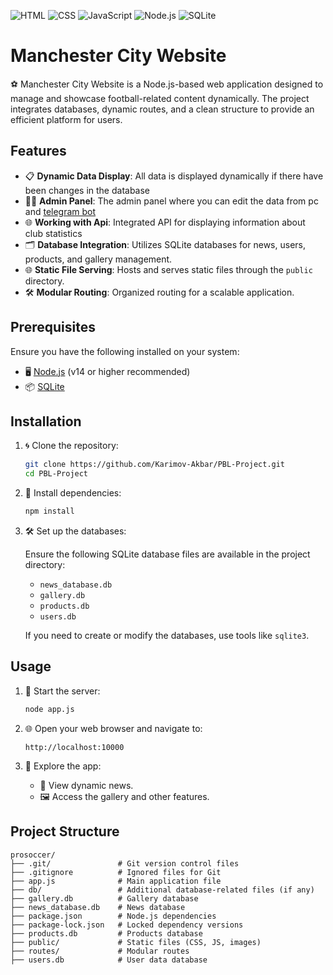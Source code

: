 ![HTML](https://img.shields.io/badge/HTML-E34F26?style=for-the-badge&logo=html5&logoColor=white)
![CSS](https://img.shields.io/badge/CSS-1572B6?style=for-the-badge&logo=css3&logoColor=white)
![JavaScript](https://img.shields.io/badge/JavaScript-F7DF1E?style=for-the-badge&logo=javascript&logoColor=black)
![Node.js](https://img.shields.io/badge/Node.js-339933?style=for-the-badge&logo=nodedotjs&logoColor=white)
![SQLite](https://img.shields.io/badge/SQLite-003B57?style=for-the-badge&logo=sqlite&logoColor=white)

# Manchester City Website

⚽ Manchester City Website is a Node.js-based web application designed to manage and showcase football-related content dynamically. The project integrates databases, dynamic routes, and a clean structure to provide an efficient platform for users.

## Features

- 📋 **Dynamic Data Display**: All data is displayed dynamically if there have been changes in the database
- 👨‍💻 **Admin Panel**: The admin panel where you can edit the data from pc and [telegram bot](@manchester_admin_bot)
- 🌐 **Working with Api**: Integrated API for displaying information about club statistics
- 🗂️ **Database Integration**: Utilizes SQLite databases for news, users, products, and gallery management.
- 🌐 **Static File Serving**: Hosts and serves static files through the `public` directory.
- 🛠️ **Modular Routing**: Organized routing for a scalable application.

## Prerequisites

Ensure you have the following installed on your system:

- 🖥️ [Node.js](https://nodejs.org/) (v14 or higher recommended)
- 📦 [SQLite](https://sqlite.org/)

## Installation

1. 🌀 Clone the repository:

   ```bash
   git clone https://github.com/Karimov-Akbar/PBL-Project.git
   cd PBL-Project
   ```

2. 📂 Install dependencies:

   ```bash
   npm install
   ```

3. 🛠️ Set up the databases:

   Ensure the following SQLite database files are available in the project directory:

   - `news_database.db`
   - `gallery.db`
   - `products.db`
   - `users.db`

   If you need to create or modify the databases, use tools like `sqlite3`.

## Usage

1. 🚀 Start the server:

   ```bash
   node app.js
   ```

2. 🌐 Open your web browser and navigate to:

   ```
   http://localhost:10000
   ```

3. 🔎 Explore the app:

   - 📰 View dynamic news.
   - 🖼️ Access the gallery and other features.

## Project Structure

```plaintext
prosoccer/
├── .git/               # Git version control files
├── .gitignore          # Ignored files for Git
├── app.js              # Main application file
├── db/                 # Additional database-related files (if any)
├── gallery.db          # Gallery database
├── news_database.db    # News database
├── package.json        # Node.js dependencies
├── package-lock.json   # Locked dependency versions
├── products.db         # Products database
├── public/             # Static files (CSS, JS, images)
├── routes/             # Modular routes
├── users.db            # User data database
```
